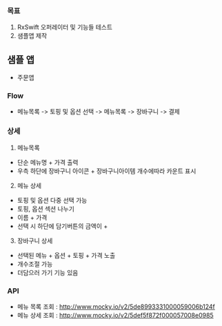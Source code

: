 ### 목표

1. RxSwift 오퍼레이터 및 기능들 테스트
2. 샘플앱 제작

## 샘플 앱

- 주문앱  

### Flow

- 메뉴목록 -> 토핑 및 옵션 선택 -> 메뉴목록 -> 장바구니 -> 결제

### 상세 

1. 메뉴목록

- 단순 메뉴명 + 가격 출력
- 우측 하단에 장바구니 아이콘 + 장바구니아이템 개수에따라 카운트 표시

2. 메뉴 상세 

- 토핑 및 옵션 다중 선택 가능
- 토핑, 옵션 섹션 나누기
- 이름 + 가격
- 선택 시 하단에 담기버튼의 금액이 +

3. 장바구니 상세

- 선택된 메뉴 + 옵션 + 토핑 + 가격 노출
- 개수조절 가능
- 더담으러 가기 기능 있음



### API

- 메뉴 목록 조회 : http://www.mocky.io/v2/5de8993331000059006b124f
- 메뉴 상세 조회 : http://www.mocky.io/v2/5def5f872f000057008e0985

